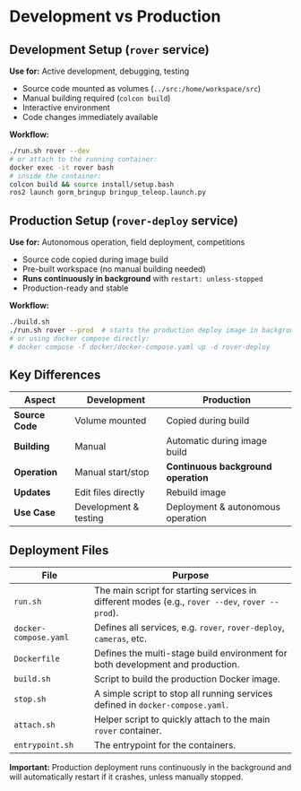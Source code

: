 # Development vs Production

## Development Setup (`rover` service)

**Use for:** Active development, debugging, testing

- Source code mounted as volumes (`../src:/home/workspace/src`)
- Manual building required (`colcon build`)
- Interactive environment
- Code changes immediately available

**Workflow:**
```bash
./run.sh rover --dev
# or attach to the running container:
docker exec -it rover bash
# inside the container:
colcon build && source install/setup.bash
ros2 launch gorm_bringup bringup_teleop.launch.py
```

## Production Setup (`rover-deploy` service)

**Use for:** Autonomous operation, field deployment, competitions

- Source code copied during image build
- Pre-built workspace (no manual building needed)
- **Runs continuously in background** with `restart: unless-stopped`
- Production-ready and stable

**Workflow:**
```bash
./build.sh
./run.sh rover --prod  # starts the production deploy image in background
# or using docker compose directly:
# docker compose -f docker/docker-compose.yaml up -d rover-deploy
```

## Key Differences

| Aspect | Development | Production |
|--------|-------------|------------|
| **Source Code** | Volume mounted | Copied during build |
| **Building** | Manual | Automatic during image build |
| **Operation** | Manual start/stop | **Continuous background operation** |
| **Updates** | Edit files directly | Rebuild image |
| **Use Case** | Development & testing | Deployment & autonomous operation |

## Deployment Files

| File | Purpose |
|------|---------|
| `run.sh` | The main script for starting services in different modes (e.g., `rover --dev`, `rover --prod`). |
| `docker-compose.yaml` | Defines all services, e.g. `rover`, `rover-deploy`, `cameras`, etc. |
| `Dockerfile` | Defines the multi-stage build environment for both development and production. |
| `build.sh` | Script to build the production Docker image. |
| `stop.sh` | A simple script to stop all running services defined in `docker-compose.yaml`. |
| `attach.sh` | Helper script to quickly attach to the main `rover` container. |
| `entrypoint.sh` | The entrypoint for the containers. |

**Important:** Production deployment runs continuously in the background and will automatically restart if it crashes, unless manually stopped.